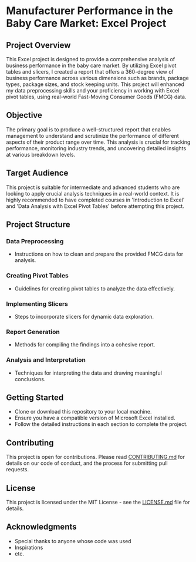 # Manufacturer Performance in the Baby Care Market: Excel Project

## Project Overview

This Excel project is designed to provide a comprehensive analysis of business performance in the baby care market. By utilizing Excel pivot tables and slicers, I created a report that offers a 360-degree view of business performance across various dimensions such as brands, package types, package sizes, and stock keeping units. This project will enhanced my data preprocessing skills and your proficiency in working with Excel pivot tables, using real-world Fast-Moving Consumer Goods (FMCG) data.

## Objective

The primary goal is to produce a well-structured report that enables management to understand and scrutinize the performance of different aspects of their product range over time. This analysis is crucial for tracking performance, monitoring industry trends, and uncovering detailed insights at various breakdown levels.

## Target Audience

This project is suitable for intermediate and advanced students who are looking to apply crucial analysis techniques in a real-world context. It is highly recommended to have completed courses in 'Introduction to Excel' and 'Data Analysis with Excel Pivot Tables' before attempting this project.


## Project Structure

### Data Preprocessing

- Instructions on how to clean and prepare the provided FMCG data for analysis.

### Creating Pivot Tables

- Guidelines for creating pivot tables to analyze the data effectively.

### Implementing Slicers

- Steps to incorporate slicers for dynamic data exploration.

### Report Generation

- Methods for compiling the findings into a cohesive report.

### Analysis and Interpretation

- Techniques for interpreting the data and drawing meaningful conclusions.

## Getting Started

- Clone or download this repository to your local machine.
- Ensure you have a compatible version of Microsoft Excel installed.
- Follow the detailed instructions in each section to complete the project.

## Contributing

This project is open for contributions. Please read [CONTRIBUTING.md](CONTRIBUTING.md) for details on our code of conduct, and the process for submitting pull requests.

## License

This project is licensed under the MIT License - see the [LICENSE.md](LICENSE.md) file for details.

## Acknowledgments

- Special thanks to anyone whose code was used
- Inspirations
- etc.


